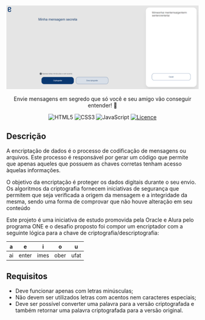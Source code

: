 ![](demo.png?raw=true)
<p align="center">Envie mensagens em segredo que só você e seu amigo vão conseguir entender! 🚀</p>

<div align="center">

![HTML5](https://img.shields.io/badge/html5-%23E34F26.svg?style=for-the-badge&logo=html5&logoColor=white)
![CSS3](https://img.shields.io/badge/css3-%231572B6.svg?style=for-the-badge&logo=css3&logoColor=white)
![JavaScript](https://img.shields.io/badge/javascript-%23323330.svg?style=for-the-badge&logo=javascript&logoColor=%23F7DF1E)
[![Licence](https://img.shields.io/github/license/Ileriayo/markdown-badges?style=for-the-badge)](./LICENSE)

</div>

## Descrição
A encriptação de dados é o processo de codificação de mensagens ou arquivos. Este processo é responsável por gerar um código que permite que apenas aqueles que possuem as chaves corretas tenham acesso àquelas informações.

O objetivo da encriptação é proteger os dados digitais durante o seu envio. Os algoritmos da criptografia fornecem iniciativas de segurança que permitem que seja verificada a origem da mensagem e a integridade da mesma, sendo uma forma de comprovar que não houve alteração em seu conteúdo

Este projeto é uma iniciativa de estudo promovida pela Oracle e Alura pelo programa ONE e o desafio proposto foi compor um encriptador com a seguinte lógica para a chave de criptografia/descriptografia:

|  a  |  e  |  i  |  o  |  u  |
|-----|-----|-----|-----|-----|
|ai   |enter|imes |ober |ufat |


## Requisitos
- Deve funcionar apenas com letras minúsculas;
- Não devem ser utilizados letras com acentos nem caracteres especiais;
- Deve ser possível converter uma palavra para a versão criptografada e também retornar uma palavra criptografada para a versão original.
